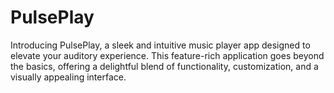 # PulsePlay

Introducing PulsePlay, a sleek and intuitive music player app designed to elevate your auditory experience. This feature-rich application goes beyond the basics, offering a delightful blend of functionality, customization, and a visually appealing interface.


